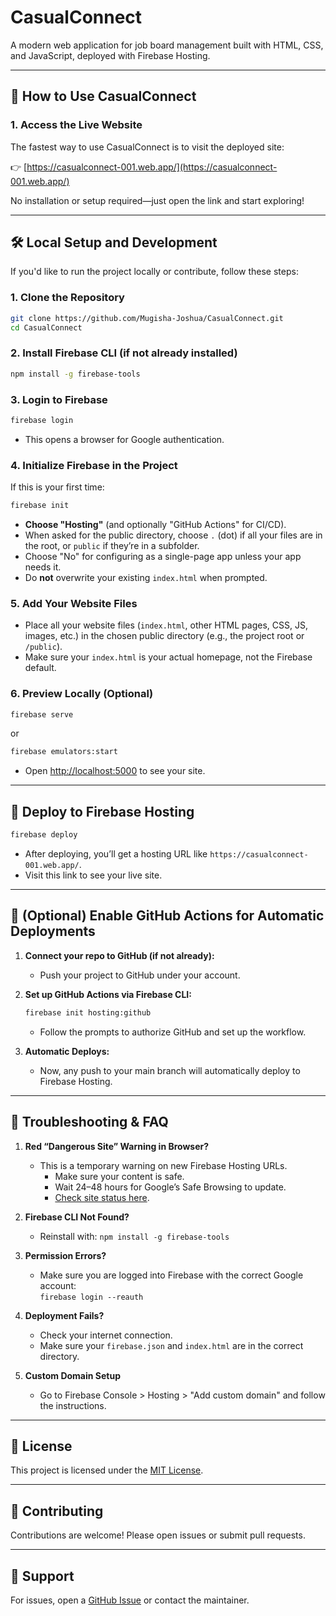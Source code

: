 # CasualConnect

A modern web application for job board management built with HTML, CSS, and JavaScript, deployed with Firebase Hosting.

---

## 🚀 How to Use CasualConnect

### 1. **Access the Live Website**

The fastest way to use CasualConnect is to visit the deployed site:

👉 [https://casualconnect-001.web.app/](https://casualconnect-001.web.app/)

No installation or setup required—just open the link and start exploring!

---

## 🛠 Local Setup and Development

If you'd like to run the project locally or contribute, follow these steps:

### 1. **Clone the Repository**

```bash
git clone https://github.com/Mugisha-Joshua/CasualConnect.git
cd CasualConnect
```

### 2. **Install Firebase CLI (if not already installed)**

```bash
npm install -g firebase-tools
```

### 3. **Login to Firebase**

```bash
firebase login
```
- This opens a browser for Google authentication.

### 4. **Initialize Firebase in the Project**

If this is your first time:
```bash
firebase init
```
- **Choose "Hosting"** (and optionally "GitHub Actions" for CI/CD).
- When asked for the public directory, choose `.` (dot) if all your files are in the root, or `public` if they’re in a subfolder.
- Choose "No" for configuring as a single-page app unless your app needs it.
- Do **not** overwrite your existing `index.html` when prompted.

### 5. **Add Your Website Files**

- Place all your website files (`index.html`, other HTML pages, CSS, JS, images, etc.) in the chosen public directory (e.g., the project root or `/public`).
- Make sure your `index.html` is your actual homepage, not the Firebase default.

### 6. **Preview Locally (Optional)**

```bash
firebase serve
```
or
```bash
firebase emulators:start
```
- Open [http://localhost:5000](http://localhost:5000) to see your site.

---

## 🚀 Deploy to Firebase Hosting

```bash
firebase deploy
```
- After deploying, you’ll get a hosting URL like `https://casualconnect-001.web.app/`.
- Visit this link to see your live site.

---

## 🔄 (Optional) Enable GitHub Actions for Automatic Deployments

1. **Connect your repo to GitHub (if not already):**
   - Push your project to GitHub under your account.

2. **Set up GitHub Actions via Firebase CLI:**

   ```bash
   firebase init hosting:github
   ```

   - Follow the prompts to authorize GitHub and set up the workflow.

3. **Automatic Deploys:**
   - Now, any push to your main branch will automatically deploy to Firebase Hosting.

---

## 🧩 Troubleshooting & FAQ

1. **Red “Dangerous Site” Warning in Browser?**
   - This is a temporary warning on new Firebase Hosting URLs.  
     - Make sure your content is safe.
     - Wait 24–48 hours for Google’s Safe Browsing to update.
     - [Check site status here](https://transparencyreport.google.com/safe-browsing/search).

2. **Firebase CLI Not Found?**
   - Reinstall with: `npm install -g firebase-tools`

3. **Permission Errors?**
   - Make sure you are logged into Firebase with the correct Google account:  
     `firebase login --reauth`

4. **Deployment Fails?**
   - Check your internet connection.
   - Make sure your `firebase.json` and `index.html` are in the correct directory.

5. **Custom Domain Setup**
   - Go to Firebase Console > Hosting > "Add custom domain" and follow the instructions.

---

## 📜 License

This project is licensed under the [MIT License](LICENSE).

---

## 👏 Contributing

Contributions are welcome! Please open issues or submit pull requests.

---

## 🤝 Support

For issues, open a [GitHub Issue](https://github.com/Mugisha-Joshua/CasualConnect/issues) or contact the maintainer.
